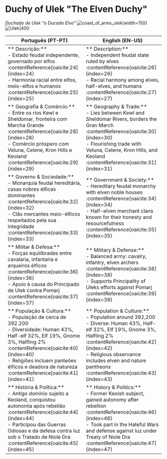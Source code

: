 ﻿#  Duchy of Ulek "The Elven Duchy"
*Duchado de Ulek "o Ducado Elvo"*
![coast_of_arms_ulek](assets/location/coast_of_arms_ulek.png){width=150}
![Ulek|400](assets/location/ulek.png)

| **Português (PT-PT)** | **English (EN-US)** |
|----------------------|---------------------|
| ** Descrição:**<br> - Estado feudal independente, governado por elfos :contentReference[oaicite:24]{index=24}<br> - Harmonia racial entre elfos, meio-elfos e humanos :contentReference[oaicite:25]{index=25} | ** Description:**<br> - Independent feudal state ruled by elves :contentReference[oaicite:26]{index=26}<br> - Racial harmony among elves, half-elves, and humans :contentReference[oaicite:27]{index=27} |
| ** Geografia & Comércio:**<br> - Entre os rios Kewl e Sheldomar, fronteira com Marcha Grande :contentReference[oaicite:28]{index=28}<br> - Comércio próspero com Veluna, Celene, Kron Hills e Keoland :contentReference[oaicite:29]{index=29} | ** Geography & Trade:**<br> - Lies between Kewl and Sheldomar Rivers, borders the Gran March :contentReference[oaicite:30]{index=30}<br> - Flourishing trade with Veluna, Celene, Kron Hills, and Keoland :contentReference[oaicite:31]{index=31} |
| ** Governo & Sociedade:**<br> - Monarquia feudal hereditária, casas nobres élficas dominantes :contentReference[oaicite:32]{index=32}<br> - Clãs mercantes meio-élficos respeitados pela sua integridade :contentReference[oaicite:33]{index=33} | ** Government & Society:**<br> - Hereditary feudal monarchy with elven noble houses :contentReference[oaicite:34]{index=34}<br> - Half-elven merchant clans known for their honesty and resourcefulness :contentReference[oaicite:35]{index=35} |
| ** Militar & Defesa:**<br> - Forças equilibradas entre cavalaria, infantaria e arqueiros élficos :contentReference[oaicite:36]{index=36}<br> - Apoio à causa do Principado de Ulek contra Pomarj :contentReference[oaicite:37]{index=37} | ** Military & Defense:**<br> - Balanced army: cavalry, infantry, elven archers :contentReference[oaicite:38]{index=38}<br> - Supports Principality of Uleks efforts against Pomarj :contentReference[oaicite:39]{index=39} |
| ** População & Cultura:**<br> - População de cerca de 392.200<br> - Diversidade: Human 43%, Half-elf 32%, Elf 19%, Gnome 3%, Halfling 2% :contentReference[oaicite:40]{index=40}<br> - Religiões incluem panteões élficos e deadora de natureza :contentReference[oaicite:41]{index=41} | ** Population & Culture:**<br> - Population around 392,200<br> - Diverse: Human 43%, Half-elf 32%, Elf 19%, Gnome 3%, Halfling 2% :contentReference[oaicite:42]{index=42}<br> - Religious observance includes elven and nature pantheons :contentReference[oaicite:43]{index=43} |
| ** História & Política:**<br> - Antigo domínio sujeito a Keoland, conquistou autonomia após rebelião :contentReference[oaicite:44]{index=44}<br> - Participou das Guerras Odiosas e da defesa contra Iuz sob o Tratado de Niole Dra :contentReference[oaicite:45]{index=45} | ** History & Politics:**<br> - Former Keoish subject, gained autonomy after rebellion :contentReference[oaicite:46]{index=46}<br> - Took part in the Hateful Wars and defense against Iuz under Treaty of Niole Dra :contentReference[oaicite:47]{index=47} |





